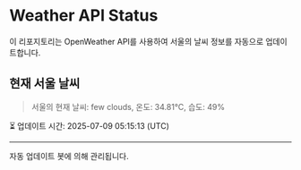 
# Weather API Status

이 리포지토리는 OpenWeather API를 사용하여 서울의 날씨 정보를 자동으로 업데이트합니다.

## 현재 서울 날씨
> 서울의 현재 날씨: few clouds, 온도: 34.81°C, 습도: 49%

⏳ 업데이트 시간: 2025-07-09 05:15:13 (UTC)

---
자동 업데이트 봇에 의해 관리됩니다.
